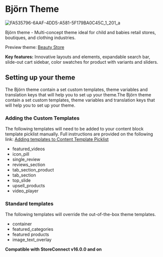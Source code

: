 # Björn Theme

![FA535796-6AAF-4DD5-A581-5F179BA0C45C_1_201_a](https://github.com/user-attachments/assets/1dea9586-a77c-4236-8925-f154954f0c3d)

Björn theme - Multi-concept theme ideal for child and babies retail stores, boutiques, and clothing industries.

Preview theme: [Beauty Store](https://d-themedeve-00dqe000000r6kt2as-7bdccde07574.herokuapp.com/beauty)

**Key features:** Innovative layouts and elements, expandable search bar, slide-out cart sidebar, color swatches for product with variants and sliders. 

## Setting up your theme

The Björn theme contain a set custom templates, theme variables and translation keys that will help you to set up your theme.The Björn theme contain a set custom templates, theme variables and translation keys that will help you to set up your theme.

### Adding the Custom Templates

The following templates will need to be added to your content block template picklist manually. Full instructions are provided on the following link: [Adding templates to Content Template Picklist](https://help.getstoreconnect.com/documentation/adding-templates-to-content-template-picklist.html)

- featured_videos
- icon_pill
- single_review
- reviews_section
- tab_section_product
- tab_section
- top_slide
- upsell_products
- video_player

### Standard templates

The following templates will override the out-of-the-box theme templates.

- container
- featured_categories
- featured products
- image_text_overlay

**Compatible with StoreConnect v16.0.0 and on**